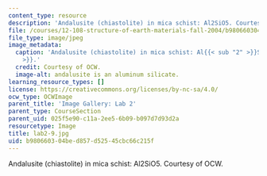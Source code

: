 ```yaml
---
content_type: resource
description: 'Andalusite (chiastolite) in mica schist: Al2SiO5. Courtesy of OCW.'
file: /courses/12-108-structure-of-earth-materials-fall-2004/b980660304bed857d52545cbc66c215f_lab2-9.jpg
file_type: image/jpeg
image_metadata:
  caption: 'Andalusite (chiastolite) in mica schist: Al{{< sub "2" >}}SiO{{< sub "5"
    >}}.'
  credit: Courtesy of OCW.
  image-alt: andalusite is an aluminum silicate.
learning_resource_types: []
license: https://creativecommons.org/licenses/by-nc-sa/4.0/
ocw_type: OCWImage
parent_title: 'Image Gallery: Lab 2'
parent_type: CourseSection
parent_uid: 025f5e90-c11a-2ee5-6b09-b097d7d93d2a
resourcetype: Image
title: lab2-9.jpg
uid: b9806603-04be-d857-d525-45cbc66c215f
---
```

Andalusite (chiastolite) in mica schist: Al2SiO5. Courtesy of OCW.